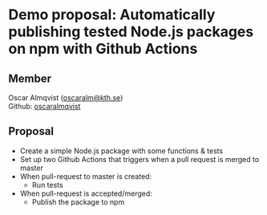 # Demo proposal: Automatically publishing tested Node.js packages on npm with Github Actions 

## Member
Oscar Almqvist (oscaralm@kth.se)    
Github: [oscaralmqvist](https://github.com/oscaralm)

## Proposal

- Create a simple Node.js package with some functions & tests
- Set up two Github Actions that triggers when a pull request is merged to master
- When pull-request to master is created: 
  - Run tests
- When pull-request is accepted/merged:  
  - Publish the package to npm
